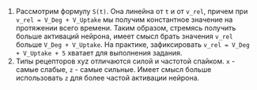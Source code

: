 1. Рассмотрим формулу `S(t)`. Она линейна от `t` и от `v_rel`, причем при `v_rel = V_Deg + V_Uptake` мы получим константное значение на протяжении всего времени. Таким образом, стремясь получить больше активаций нейрона, имеет смысл брать значения `v_rel` больше `V_Deg + V_Uptake`. На практике, зафиксировать `v_rel = V_Deg + V_Uptake + 5` хватает для выполнения задания.
2. Типы рецепторов xyz отличаются силой и частотой спайком. `x` - самые слабые, `z` - самые сильные. Имеет смысл больше использовать `z` для более частой активации нейрона.
